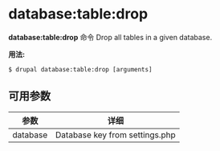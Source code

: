 # database:table:drop
**database:table:drop** 命令 Drop all tables in a given database.

**用法:**
```
$ drupal database:table:drop [arguments] 
```

## 可用参数
参数 | 详细
---------|-------------
database | Database key from settings.php
